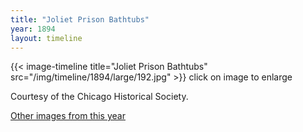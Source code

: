 ```yaml
---
title: "Joliet Prison Bathtubs"
year: 1894
layout: timeline
---
```


{{< image-timeline title="Joliet Prison Bathtubs" src="/img/timeline/1894/large/192.jpg" >}}
click on image to enlarge

Courtesy of the Chicago Historical Society.  

[Other images from this year](/historical/timeline/1894)